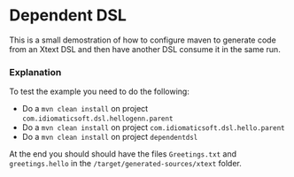 # Dependent DSL

This is a small demostration of how to configure maven to generate code from an Xtext DSL and then have another DSL consume it in the same run.

### Explanation

To test the example you need to do the following:

- Do a `mvn clean install` on project `com.idiomaticsoft.dsl.hellogenn.parent`
- Do a `mvn clean install` on project `com.idiomaticsoft.dsl.hello.parent`
- Do a `mvn clean install` on project `dependentdsl`

At the end you should should have the files `Greetings.txt` and `greetings.hello` in the `/target/generated-sources/xtext` folder.